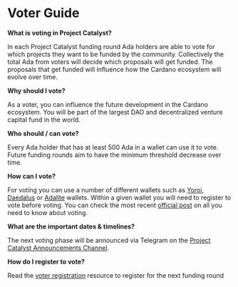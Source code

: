 # Voter Guide

**What is voting in Project Catalyst?**

In each Project Catalyst funding round Ada holders are able to vote for which projects they want to be funded by the community. Collectively the total Ada from voters will decide which proposals will get funded. The proposals that get funded will influence how the Cardano ecosystem will evolve over time.

**Why should I vote?**

As a voter, you can influence the future development in the Cardano ecosystem. You will be part of the largest DAO and decentralized venture capital fund in the world.

**Who should / can vote?**

Every Ada holder that has at least 500 Ada in a wallet can use it to vote. Future funding rounds aim to have the minimum threshold decrease over time.

**How can I vote?**

For voting you can use a number of different wallets such as [Yoroi](https://yoroi-wallet.com/#/), [Daedalus](https://daedaluswallet.io/) or [Adalite](https://adalite.io/) wallets. Within a given wallet you will need to register to vote before voting. You can check the most recent [official post](https://www.reddit.com/r/cardano/comments/ofo1bz/fund_5_register_to_vote_all_you_need_to_know/) on all you need to know about voting.

**What are the important dates & timelines?**

The next voting phase will be announced via Telegram on the [Project Catalyst Announcements Channel](https://t.me/cardanocatalyst).

**How do I register to vote?**

Read the [voter registration](voter-registration.md) resource to register for the next funding round


